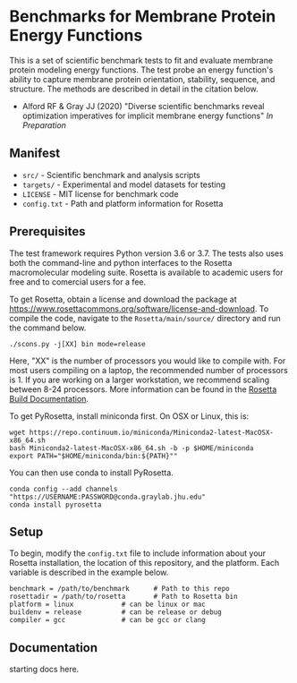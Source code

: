 # Benchmarks for Membrane Protein Energy Functions

This is a set of scientific benchmark tests to fit and evaluate membrane protein modeling energy functions. The test probe an energy function's ability to capture membrane protein orientation, stability, sequence, and structure. The methods are described in detail in the citation below. 

 - Alford RF & Gray JJ (2020) "Diverse scientific benchmarks reveal optimization imperatives for implicit membrane energy functions" _In Preparation_

## Manifest

 - `src/` - Scientific benchmark and analysis scripts
 - `targets/` - Experimental and model datasets for testing
 - `LICENSE` - MIT license for benchmark code
 - `config.txt` - Path and platform information for Rosetta

## Prerequisites

The test framework requires Python version 3.6 or 3.7. The tests also uses both the command-line and python interfaces to the Rosetta macromolecular modeling suite. Rosetta is available to academic users for free and to comercial users for a fee. 

To get Rosetta, obtain a license and download the package at <https://www.rosettacommons.org/software/license-and-download>. To compile the code, navigate to the `Rosetta/main/source/` directory and run the command below. 

```
./scons.py -j[XX] bin mode=release 
```

Here, "XX" is the number of processors you would like to compile with. For most users compiling on a laptop, the recommended number of processors is 1. If you are working on a larger workstation, we recommend scaling between 8-24 processors. More information can be found in the [Rosetta Build Documentation](https://www.rosettacommons.org/docs/wiki/build_documentation/Build-Documentation#setting-up-rosetta-3_basic-setup). 

To get PyRosetta, install miniconda first. On OSX or Linux, this is: 

```
wget https://repo.continuum.io/miniconda/Miniconda2-latest-MacOSX-x86_64.sh
bash Miniconda2-latest-MacOSX-x86_64.sh -b -p $HOME/miniconda
export PATH="$HOME/miniconda/bin:${PATH}""
```

You can then use conda to install PyRosetta. 

```
conda config --add channels "https://USERNAME:PASSWORD@conda.graylab.jhu.edu"
conda install pyrosetta
```

## Setup

To begin, modify the `config.txt` file to include information about your Rosetta installation, the location of this repository, and the platform. Each variable is described in the example below. 

```
benchmark = /path/to/benchmark  	# Path to this repo
rosettadir = /path/to/rosetta   	# Path to Rosetta bin
platform = linux 			# can be linux or mac
buildenv = release			# can be release or debug
compiler = gcc				# can be gcc or clang
```

## Documentation

starting docs here. 




